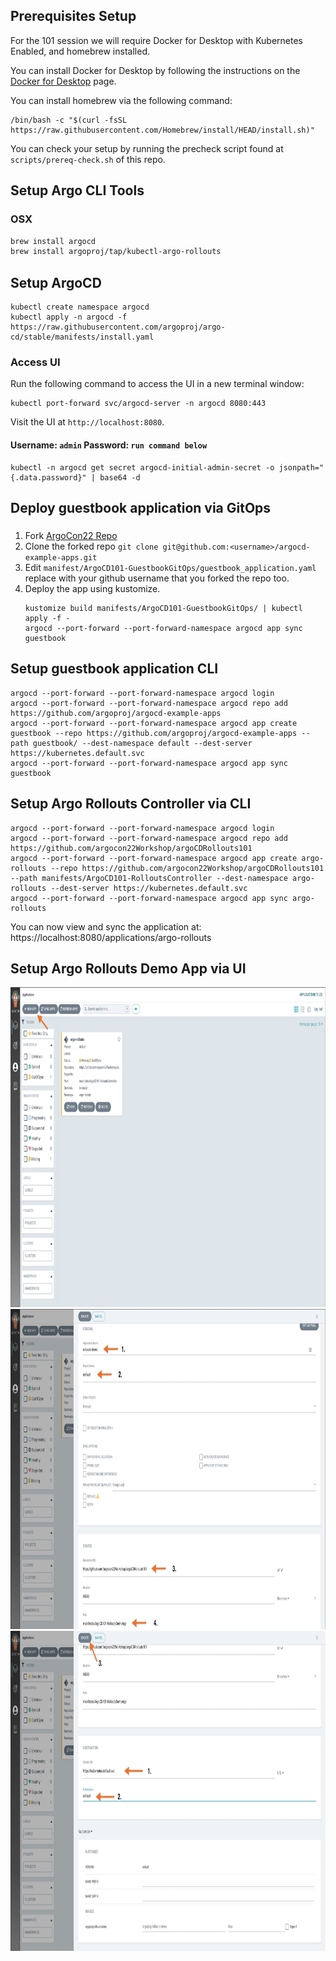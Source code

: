 ## Prerequisites Setup

For the 101 session we will require Docker for Desktop with Kubernetes Enabled, and homebrew installed.

You can install Docker for Desktop by following the instructions on the [Docker for Desktop](https://docs.docker.com/get-started/#download-and-install-docker) page.

You can install homebrew via the following command:

```
/bin/bash -c "$(curl -fsSL https://raw.githubusercontent.com/Homebrew/install/HEAD/install.sh)"
```

You can check your setup by running the precheck script found at `scripts/prereq-check.sh` of this repo.

## Setup Argo CLI Tools

### OSX
```bash
brew install argocd
brew install argoproj/tap/kubectl-argo-rollouts
```

## Setup ArgoCD
```
kubectl create namespace argocd
kubectl apply -n argocd -f https://raw.githubusercontent.com/argoproj/argo-cd/stable/manifests/install.yaml
```

### Access UI
Run the following command to access the UI in a new terminal window:

```
kubectl port-forward svc/argocd-server -n argocd 8080:443
```
Visit the UI at `http://localhost:8080`.

#### Username: `admin` Password: `run command below`
```
kubectl -n argocd get secret argocd-initial-admin-secret -o jsonpath="{.data.password}" | base64 -d
```

## Deploy guestbook application via GitOps
 ###
 1. Fork [ArgoCon22 Repo]( https://github.com/argocon22Workshop/argoCDRollouts101 )
 1. Clone the forked repo `git clone git@github.com:<username>/argocd-example-apps.git`
 1. Edit `manifest/ArgoCD101-GuestbookGitOps/guestbook_application.yaml` replace <username> with your github username that you forked the repo too.
1. Deploy the app using kustomize.
    ```
    kustomize build manifests/ArgoCD101-GuestbookGitOps/ | kubectl apply -f -
    argocd --port-forward --port-forward-namespace argocd app sync guestbook
    ```

## Setup guestbook application CLI
```
argocd --port-forward --port-forward-namespace argocd login
argocd --port-forward --port-forward-namespace argocd repo add https://github.com/argoproj/argocd-example-apps
argocd --port-forward --port-forward-namespace argocd app create guestbook --repo https://github.com/argoproj/argocd-example-apps --path guestbook/ --dest-namespace default --dest-server https://kubernetes.default.svc
argocd --port-forward --port-forward-namespace argocd app sync guestbook
```



## Setup Argo Rollouts Controller via CLI
```
argocd --port-forward --port-forward-namespace argocd login
argocd --port-forward --port-forward-namespace argocd repo add https://github.com/argocon22Workshop/argoCDRollouts101
argocd --port-forward --port-forward-namespace argocd app create argo-rollouts --repo https://github.com/argocon22Workshop/argoCDRollouts101 --path manifests/ArgoCD101-RolloutsController --dest-namespace argo-rollouts --dest-server https://kubernetes.default.svc
argocd --port-forward --port-forward-namespace argocd app sync argo-rollouts
```

You can now view and sync the application at: https://localhost:8080/applications/argo-rollouts

## Setup Argo Rollouts Demo App via UI
<img src="../assets/mainscreen.jpg"  width="1024" height="512">
<img src="../assets/createapp-1.jpg"  width="1024" height="512">
<img src="../assets/createapp-2.jpg"  width="1024" height="512">
